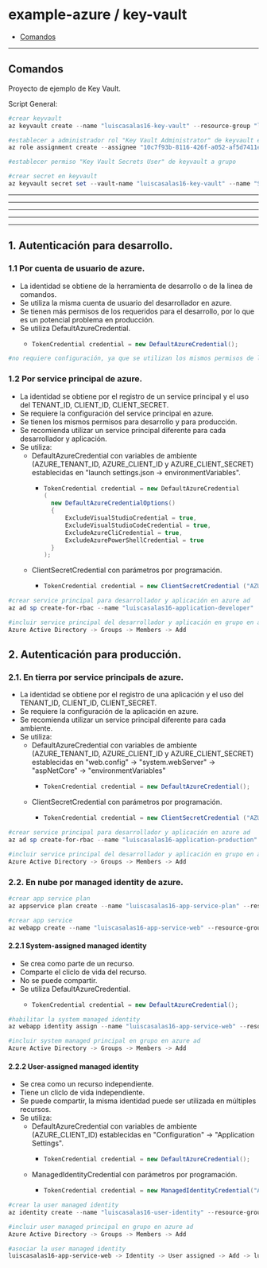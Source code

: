 #

# example-azure / key-vault

- [Comandos](#comandos)

---

## Comandos

Proyecto de ejemplo de Key Vault.

Script General:

```powershell
#crear keyvault
az keyvault create --name "luiscasalas16-key-vault" --resource-group "luiscasalas16-resource-group" --location "eastus2" --enable-rbac-authorization "true"

#establecer a administrador rol "Key Vault Administrator" de keyvault en keyvault
az role assignment create --assignee "10c7f93b-8116-426f-a052-af5d7411e7e0" --role "00482a5a-887f-4fb3-b363-3b7fe8e74483" --scope "/subscriptions/8e8b8f6d-3e0b-45fd-aa1b-f7aa212317cb/resourceGroups/luiscasalas16-resource-group/providers/Microsoft.KeyVault/vaults/luiscasalas16-key-vault"

#establecer permiso "Key Vault Secrets User" de keyvault a grupo

```

```powershell
#crear secret en keyvault
az keyvault secret set --vault-name "luiscasalas16-key-vault" --name "SecretNameKeyVault" --value "secret value in key vault"
```

---

---

---

---

---

## 1. Autenticación para desarrollo.

### 1.1 Por cuenta de usuario de azure.

- La identidad se obtiene de la herramienta de desarrollo o de la linea de comandos.
- Se utiliza la misma cuenta de usuario del desarrollador en azure.
- Se tienen más permisos de los requeridos para el desarrollo, por lo que es un potencial problema en producción.
- Se utiliza DefaultAzureCredential.
  - ```csharp
    TokenCredential credential = new DefaultAzureCredential();
    ```

```powershell
#no requiere configuración, ya que se utilizan los mismos permisos de la cuenta de usuario de azure.
```

### 1.2 Por service principal de azure.

- La identidad se obtiene por el registro de un service principal y el uso del TENANT_ID, CLIENT_ID, CLIENT_SECRET.
- Se requiere la configuración del service principal en azure.
- Se tienen los mismos permisos para desarrollo y para producción.
- Se recomienda utilizar un service principal diferente para cada desarrollador y aplicación.
- Se utiliza:
  - DefaultAzureCredential con variables de ambiente (AZURE_TENANT_ID, AZURE_CLIENT_ID y AZURE_CLIENT_SECRET) establecidas en "launch settings.json -> environmentVariables".
    - ```csharp
      TokenCredential credential = new DefaultAzureCredential
      (
      	new DefaultAzureCredentialOptions()
      	{
      		ExcludeVisualStudioCredential = true,
      		ExcludeVisualStudioCodeCredential = true,
      		ExcludeAzureCliCredential = true,
      		ExcludeAzurePowerShellCredential = true
      	}
      );
      ```
  - ClientSecretCredential con parámetros por programación.
    - ```csharp
      TokenCredential credential = new ClientSecretCredential ("AZURE_TENANT_ID", "AZURE_CLIENT_ID", "AZURE_CLIENT_SECRET");
      ```

```powershell
#crear service principal para desarrollador y aplicación en azure ad
az ad sp create-for-rbac --name "luiscasalas16-application-developer"

#incluir service principal del desarrollador y aplicación en grupo en azure ad
Azure Active Directory -> Groups -> Members -> Add
```

## 2. Autenticación para producción.

### 2.1. En tierra por service principals de azure.

- La identidad se obtiene por el registro de una aplicación y el uso del TENANT_ID, CLIENT_ID, CLIENT_SECRET.
- Se requiere la configuración de la aplicación en azure.
- Se recomienda utilizar un service principal diferente para cada ambiente.
- Se utiliza:
  - DefaultAzureCredential con variables de ambiente (AZURE_TENANT_ID, AZURE_CLIENT_ID y AZURE_CLIENT_SECRET) establecidas en "web.config" -> "system.webServer" -> "aspNetCore" -> "environmentVariables"
    - ```csharp
      TokenCredential credential = new DefaultAzureCredential();
      ```
  - ClientSecretCredential con parámetros por programación.
    - ```csharp
      TokenCredential credential = new ClientSecretCredential ("AZURE_TENANT_ID", "AZURE_CLIENT_ID", "AZURE_CLIENT_SECRET");
      ```

```powershell
#crear service principal para desarrollador y aplicación en azure ad
az ad sp create-for-rbac --name "luiscasalas16-application-production"

#incluir service principal del desarrollador y aplicación en grupo en azure ad
Azure Active Directory -> Groups -> Members -> Add
```

### 2.2. En nube por managed identity de azure.

```powershell
#crear app service plan
az appservice plan create --name "luiscasalas16-app-service-plan" --resource-group "luiscasalas16-resource-group" --location "eastus2" --sku "F1"

#crear app service
az webapp create --name "luiscasalas16-app-service-web" --resource-group "luiscasalas16-resource-group" --plan "luiscasalas16-app-service-plan" --runtime "dotnet:7"
```

#### 2.2.1 System-assigned managed identity

- Se crea como parte de un recurso.
- Comparte el cliclo de vida del recurso.
- No se puede compartir.
- Se utiliza DefaultAzureCredential.
  - ```csharp
    TokenCredential credential = new DefaultAzureCredential();
    ```

```powershell
#habilitar la system managed identity
az webapp identity assign --name "luiscasalas16-app-service-web" --resource-group "luiscasalas16-resource-group"

#incluir system managed principal en grupo en azure ad
Azure Active Directory -> Groups -> Members -> Add
```

#### 2.2.2 User-assigned managed identity

- Se crea como un recurso independiente.
- Tiene un cliclo de vida independiente.
- Se puede compartir, la misma identidad puede ser utilizada en múltiples recursos.
- Se utiliza:
  - DefaultAzureCredential con variables de ambiente (AZURE_CLIENT_ID) establecidas en "Configuration" -> "Application Settings".
    - ```csharp
      TokenCredential credential = new DefaultAzureCredential();
      ```
  - ManagedIdentityCredential con parámetros por programación.
    - ```csharp
      TokenCredential credential = new ManagedIdentityCredential("AZURE_CLIENT_ID");
      ```

```powershell
#crear la user managed identity
az identity create --name "luiscasalas16-user-identity" --resource-group "luiscasalas16-resource-group"

#incluir user managed principal en grupo en azure ad
Azure Active Directory -> Groups -> Members -> Add

#asociar la user managed identity
luiscasalas16-app-service-web -> Identity -> User assigned -> Add -> luiscasalas16-user-identity
```
